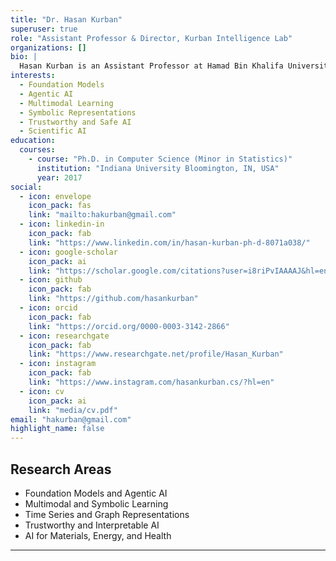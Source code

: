 ```yaml
---
title: "Dr. Hasan Kurban"
superuser: true
role: "Assistant Professor & Director, Kurban Intelligence Lab"
organizations: []
bio: |
  Hasan Kurban is an Assistant Professor at Hamad Bin Khalifa University (HBKU), where he leads the Kurban Intelligence Lab. His research spans foundation models, agentic AI, multimodal learning, symbolic representations, and AI for scientific and engineering applications. He also holds adjunct appointments at Indiana University Bloomington and Texas A&M University at Qatar. His work has been published in ICML, NeurIPS, ACL, CVPR, ICLR, and journals such as Scientific Reports and MLST. He serves on the editorial board of Nature Scientific Reports and reviews regularly for ICLR, IJCAI, KDD, and DSAA. His group’s work is supported by funding from the Qatar Research, Development and Innovation Council (QRDI) and Texas A&M University, with recent focus areas including semantic consistency in language models, physics-informed learning, and symbolic time series modeling.
interests:
  - Foundation Models
  - Agentic AI
  - Multimodal Learning
  - Symbolic Representations
  - Trustworthy and Safe AI
  - Scientific AI
education:
  courses:
    - course: "Ph.D. in Computer Science (Minor in Statistics)"
      institution: "Indiana University Bloomington, IN, USA"
      year: 2017
social:
  - icon: envelope
    icon_pack: fas
    link: "mailto:hakurban@gmail.com"
  - icon: linkedin-in
    icon_pack: fab
    link: "https://www.linkedin.com/in/hasan-kurban-ph-d-8071a038/"
  - icon: google-scholar
    icon_pack: ai
    link: "https://scholar.google.com/citations?user=i8riPvIAAAAJ&hl=en"
  - icon: github
    icon_pack: fab
    link: "https://github.com/hasankurban"
  - icon: orcid
    icon_pack: fab
    link: "https://orcid.org/0000-0003-3142-2866"
  - icon: researchgate
    icon_pack: fab
    link: "https://www.researchgate.net/profile/Hasan_Kurban"
  - icon: instagram
    icon_pack: fab
    link: "https://www.instagram.com/hasankurban.cs/?hl=en"
  - icon: cv
    icon_pack: ai
    link: "media/cv.pdf"
email: "hakurban@gmail.com"
highlight_name: false
---
```


## Research Areas

- Foundation Models and Agentic AI  
- Multimodal and Symbolic Learning  
- Time Series and Graph Representations  
- Trustworthy and Interpretable AI  
- AI for Materials, Energy, and Health
---